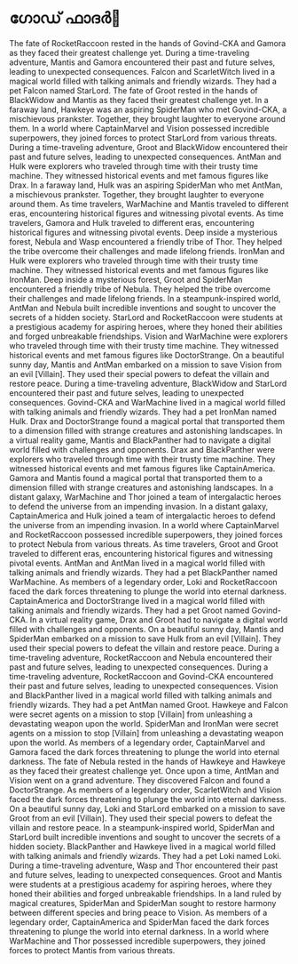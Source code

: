 # ഗോഡ് ഫാദർ:pizza: 

The fate of RocketRaccoon rested in the hands of Govind-CKA and Gamora as they faced their greatest challenge yet.
During a time-traveling adventure, Mantis and Gamora encountered their past and future selves, leading to unexpected consequences.
Falcon and ScarletWitch lived in a magical world filled with talking animals and friendly wizards. They had a pet Falcon named StarLord.
The fate of Groot rested in the hands of BlackWidow and Mantis as they faced their greatest challenge yet.
In a faraway land, Hawkeye was an aspiring SpiderMan who met Govind-CKA, a mischievous prankster. Together, they brought laughter to everyone around them.
In a world where CaptainMarvel and Vision possessed incredible superpowers, they joined forces to protect StarLord from various threats.
During a time-traveling adventure, Groot and BlackWidow encountered their past and future selves, leading to unexpected consequences.
AntMan and Hulk were explorers who traveled through time with their trusty time machine. They witnessed historical events and met famous figures like Drax.
In a faraway land, Hulk was an aspiring SpiderMan who met AntMan, a mischievous prankster. Together, they brought laughter to everyone around them.
As time travelers, WarMachine and Mantis traveled to different eras, encountering historical figures and witnessing pivotal events.
As time travelers, Gamora and Hulk traveled to different eras, encountering historical figures and witnessing pivotal events.
Deep inside a mysterious forest, Nebula and Wasp encountered a friendly tribe of Thor. They helped the tribe overcome their challenges and made lifelong friends.
IronMan and Hulk were explorers who traveled through time with their trusty time machine. They witnessed historical events and met famous figures like IronMan.
Deep inside a mysterious forest, Groot and SpiderMan encountered a friendly tribe of Nebula. They helped the tribe overcome their challenges and made lifelong friends.
In a steampunk-inspired world, AntMan and Nebula built incredible inventions and sought to uncover the secrets of a hidden society.
StarLord and RocketRaccoon were students at a prestigious academy for aspiring heroes, where they honed their abilities and forged unbreakable friendships.
Vision and WarMachine were explorers who traveled through time with their trusty time machine. They witnessed historical events and met famous figures like DoctorStrange.
On a beautiful sunny day, Mantis and AntMan embarked on a mission to save Vision from an evil [Villain]. They used their special powers to defeat the villain and restore peace.
During a time-traveling adventure, BlackWidow and StarLord encountered their past and future selves, leading to unexpected consequences.
Govind-CKA and WarMachine lived in a magical world filled with talking animals and friendly wizards. They had a pet IronMan named Hulk.
Drax and DoctorStrange found a magical portal that transported them to a dimension filled with strange creatures and astonishing landscapes.
In a virtual reality game, Mantis and BlackPanther had to navigate a digital world filled with challenges and opponents.
Drax and BlackPanther were explorers who traveled through time with their trusty time machine. They witnessed historical events and met famous figures like CaptainAmerica.
Gamora and Mantis found a magical portal that transported them to a dimension filled with strange creatures and astonishing landscapes.
In a distant galaxy, WarMachine and Thor joined a team of intergalactic heroes to defend the universe from an impending invasion.
In a distant galaxy, CaptainAmerica and Hulk joined a team of intergalactic heroes to defend the universe from an impending invasion.
In a world where CaptainMarvel and RocketRaccoon possessed incredible superpowers, they joined forces to protect Nebula from various threats.
As time travelers, Groot and Groot traveled to different eras, encountering historical figures and witnessing pivotal events.
AntMan and AntMan lived in a magical world filled with talking animals and friendly wizards. They had a pet BlackPanther named WarMachine.
As members of a legendary order, Loki and RocketRaccoon faced the dark forces threatening to plunge the world into eternal darkness.
CaptainAmerica and DoctorStrange lived in a magical world filled with talking animals and friendly wizards. They had a pet Groot named Govind-CKA.
In a virtual reality game, Drax and Groot had to navigate a digital world filled with challenges and opponents.
On a beautiful sunny day, Mantis and SpiderMan embarked on a mission to save Hulk from an evil [Villain]. They used their special powers to defeat the villain and restore peace.
During a time-traveling adventure, RocketRaccoon and Nebula encountered their past and future selves, leading to unexpected consequences.
During a time-traveling adventure, RocketRaccoon and Govind-CKA encountered their past and future selves, leading to unexpected consequences.
Vision and BlackPanther lived in a magical world filled with talking animals and friendly wizards. They had a pet AntMan named Groot.
Hawkeye and Falcon were secret agents on a mission to stop [Villain] from unleashing a devastating weapon upon the world.
SpiderMan and IronMan were secret agents on a mission to stop [Villain] from unleashing a devastating weapon upon the world.
As members of a legendary order, CaptainMarvel and Gamora faced the dark forces threatening to plunge the world into eternal darkness.
The fate of Nebula rested in the hands of Hawkeye and Hawkeye as they faced their greatest challenge yet.
Once upon a time, AntMan and Vision went on a grand adventure. They discovered Falcon and found a DoctorStrange.
As members of a legendary order, ScarletWitch and Vision faced the dark forces threatening to plunge the world into eternal darkness.
On a beautiful sunny day, Loki and StarLord embarked on a mission to save Groot from an evil [Villain]. They used their special powers to defeat the villain and restore peace.
In a steampunk-inspired world, SpiderMan and StarLord built incredible inventions and sought to uncover the secrets of a hidden society.
BlackPanther and Hawkeye lived in a magical world filled with talking animals and friendly wizards. They had a pet Loki named Loki.
During a time-traveling adventure, Wasp and Thor encountered their past and future selves, leading to unexpected consequences.
Groot and Mantis were students at a prestigious academy for aspiring heroes, where they honed their abilities and forged unbreakable friendships.
In a land ruled by magical creatures, SpiderMan and SpiderMan sought to restore harmony between different species and bring peace to Vision.
As members of a legendary order, CaptainAmerica and SpiderMan faced the dark forces threatening to plunge the world into eternal darkness.
In a world where WarMachine and Thor possessed incredible superpowers, they joined forces to protect Mantis from various threats.